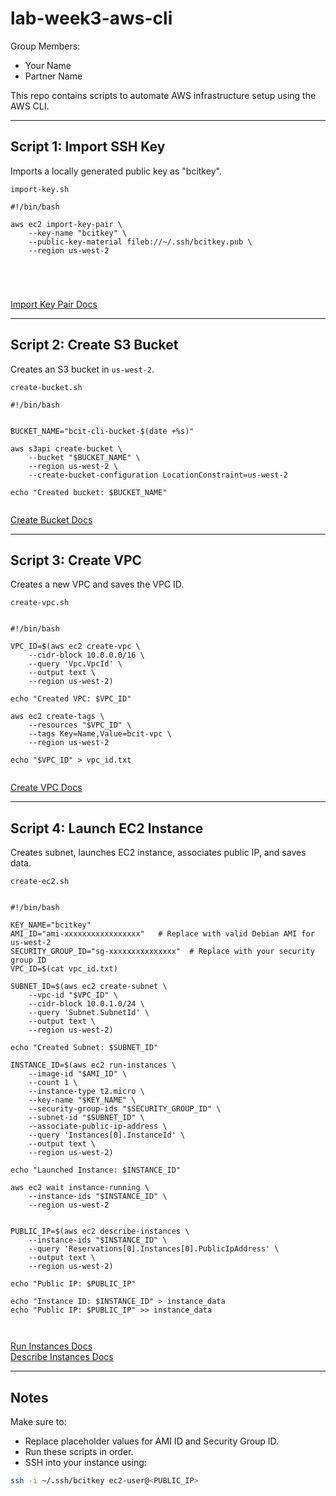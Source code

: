 # lab-week3-aws-cli

Group Members:
- Your Name
- Partner Name

This repo contains scripts to automate AWS infrastructure setup using the AWS CLI.

---

## Script 1: Import SSH Key
Imports a locally generated public key as "bcitkey".

 `import-key.sh` 

```
#!/bin/bash

aws ec2 import-key-pair \
    --key-name "bcitkey" \
    --public-key-material fileb://~/.ssh/bcitkey.pub \
    --region us-west-2





```

[Import Key Pair Docs](https://awscli.amazonaws.com/v2/documentation/api/latest/reference/ec2/import-key-pair.html)

---

## Script 2: Create S3 Bucket
Creates an S3 bucket in `us-west-2`.

 `create-bucket.sh`  
```
#!/bin/bash


BUCKET_NAME="bcit-cli-bucket-$(date +%s)"

aws s3api create-bucket \
    --bucket "$BUCKET_NAME" \
    --region us-west-2 \
    --create-bucket-configuration LocationConstraint=us-west-2

echo "Created bucket: $BUCKET_NAME"


```

[Create Bucket Docs](https://awscli.amazonaws.com/v2/documentation/api/latest/reference/s3api/create-bucket.html)

---

## Script 3: Create VPC
Creates a new VPC and saves the VPC ID.

 `create-vpc.sh`  
```

#!/bin/bash

VPC_ID=$(aws ec2 create-vpc \
    --cidr-block 10.0.0.0/16 \
    --query 'Vpc.VpcId' \
    --output text \
    --region us-west-2)

echo "Created VPC: $VPC_ID"

aws ec2 create-tags \
    --resources "$VPC_ID" \
    --tags Key=Name,Value=bcit-vpc \
    --region us-west-2

echo "$VPC_ID" > vpc_id.txt


```

[Create VPC Docs](https://awscli.amazonaws.com/v2/documentation/api/latest/reference/ec2/create-vpc.html)

---

## Script 4: Launch EC2 Instance
Creates subnet, launches EC2 instance, associates public IP, and saves data.

 `create-ec2.sh`  


```

#!/bin/bash

KEY_NAME="bcitkey"
AMI_ID="ami-xxxxxxxxxxxxxxxxx"   # Replace with valid Debian AMI for us-west-2
SECURITY_GROUP_ID="sg-xxxxxxxxxxxxxxx"  # Replace with your security group ID
VPC_ID=$(cat vpc_id.txt)

SUBNET_ID=$(aws ec2 create-subnet \
    --vpc-id "$VPC_ID" \
    --cidr-block 10.0.1.0/24 \
    --query 'Subnet.SubnetId' \
    --output text \
    --region us-west-2)

echo "Created Subnet: $SUBNET_ID"

INSTANCE_ID=$(aws ec2 run-instances \
    --image-id "$AMI_ID" \
    --count 1 \
    --instance-type t2.micro \
    --key-name "$KEY_NAME" \
    --security-group-ids "$SECURITY_GROUP_ID" \
    --subnet-id "$SUBNET_ID" \
    --associate-public-ip-address \
    --query 'Instances[0].InstanceId' \
    --output text \
    --region us-west-2)

echo "Launched Instance: $INSTANCE_ID"

aws ec2 wait instance-running \
    --instance-ids "$INSTANCE_ID" \
    --region us-west-2


PUBLIC_IP=$(aws ec2 describe-instances \
    --instance-ids "$INSTANCE_ID" \
    --query 'Reservations[0].Instances[0].PublicIpAddress' \
    --output text \
    --region us-west-2)

echo "Public IP: $PUBLIC_IP"

echo "Instance ID: $INSTANCE_ID" > instance_data
echo "Public IP: $PUBLIC_IP" >> instance_data



```

 [Run Instances Docs](https://awscli.amazonaws.com/v2/documentation/api/latest/reference/ec2/run-instances.html)  
 [Describe Instances Docs](https://awscli.amazonaws.com/v2/documentation/api/latest/reference/ec2/describe-instances.html)

---

## Notes

Make sure to:
- Replace placeholder values for AMI ID and Security Group ID.
- Run these scripts in order.
- SSH into your instance using:
```bash
ssh -i ~/.ssh/bcitkey ec2-user@<PUBLIC_IP>
